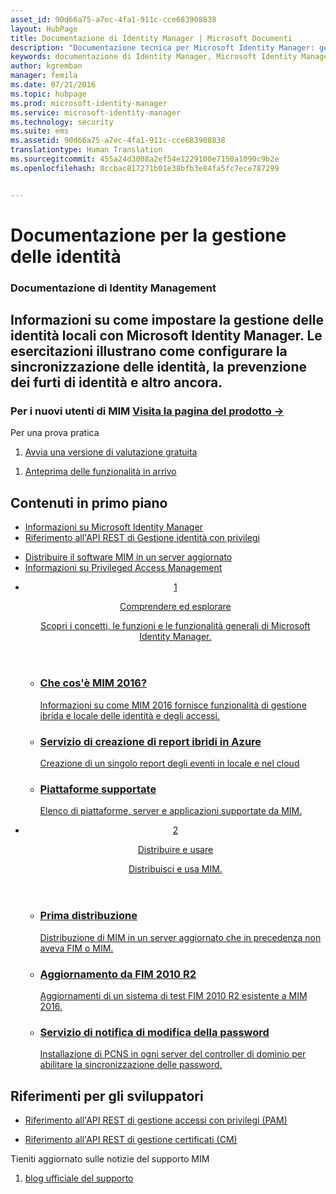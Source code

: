 ```yaml
---
asset_id: 90d66a75-a7ec-4fa1-911c-cce683908838
layout: HubPage
title: Documentazione di Identity Manager | Microsoft Documenti
description: "Documentazione tecnica per Microsoft Identity Manager: gestione delle identità e dell'accesso locale"
keywords: documentazione di Identity Manager, Microsoft Identity Manager, MIM
author: kgremban
manager: femila
ms.date: 07/21/2016
ms.topic: hubpage
ms.prod: microsoft-identity-manager
ms.service: microsoft-identity-manager
ms.technology: security
ms.suite: ems
ms.assetid: 90d66a75-a7ec-4fa1-911c-cce683908838
translationtype: Human Translation
ms.sourcegitcommit: 455a24d3008a2ef54e1229100e7150a1090c9b2e
ms.openlocfilehash: 0ccbac817271b01e38bfb3e84fa5fc7ece787299


---
```

# Documentazione per la gestione delle identità
<article id="main">
    <section id="hero-content">
      <h1>Documentazione di Identity Management</h1>
      <h2>Informazioni su come impostare la gestione delle identità locali con Microsoft Identity Manager. Le esercitazioni illustrano come configurare la sincronizzazione delle identità, la prevenzione dei furti di identità e altro ancora.</h2>
      <h3>Per i nuovi utenti di MIM <a href="http://go.microsoft.com/fwlink/?LinkId=816853" target="\_blank">Visita la pagina del prodotto &rarr;</a></h3>     
    </section>
    <aside class="alert section-border">
      <p>Per una prova pratica</p>
      <ol class="action-list">
        <li><a href="https://www.microsoft.com/evalcenter/evaluate-microsoft-identity-manager-2016" target="\_blank" class="button-bordered button-translucent">Avvia una versione di valutazione gratuita</a></li>
      </ol>
      <ol class="action-list">
        <li><a href="http://connect.microsoft.com/site1164/Downloads/DownloadDetails.aspx?DownloadID=61395" target="\_blank" class="button-bordered button-translucent">Anteprima delle funzionalità in arrivo</a></li>
      </ol>
    </aside>
    <section id="featured" class="container">
      <h2 class="section-heading"><span class="icon icon-warning"></span> Contenuti in primo piano</h2>
      <div class="features row">
        <ul class="column column-half">
          <li><a href="/microsoft-identity-manager/understand-explore/microsoft-identity-manager-2016">Informazioni su Microsoft Identity Manager</a></li>
          <li><a href="/microsoft-identity-manager/reference/privileged-access-management-rest-api-reference">Riferimento all'API REST di Gestione identità con privilegi</a></li>
        </ul>
        <ul class="column column-half">
          <li><a href="/microsoft-identity-manager/deploy-use/microsoft-identity-manager-deploy">Distribuire il software MIM in un server aggiornato</a></li>
          <li><a href="/microsoft-identity-manager/pam/privileged-identity-management-for-active-directory-domain-services">Informazioni su Privileged Access Management</a></li>
        </ul>
      </div>
    </section>
    <div id="journeys">
      <section class="container">
        <ul class="journeys-list">
          <li class="journey-step">
            <header class="journey-step-header row">
              <a href="/microsoft-identity-manager/understand-explore/microsoft-identity-manager-2016">
                <div class="title column-third">
                  <span class="step-number">1</span>
                  <p>Comprendere ed esplorare</p>
                </div>
                <p class="description column-two-thirds">Scopri i concetti, le funzioni e le funzionalità generali di Microsoft Identity Manager.
                </p>
              </a>
            </header>
            <section class="journey-step-elements content">
              <ul class="row">
                <li class="column-third">
                  <a href="/microsoft-identity-manager/understand-explore/microsoft-identity-manager-2016">
                    <h3>Che cos'è MIM 2016?</h3>
                    <p>Informazioni su come MIM 2016 fornisce funzionalità di gestione ibrida e locale delle identità e degli accessi.</p>
                  </a>
                </li>
                <li class="column-third">
                  <a href="/microsoft-identity-manager/understand-explore/identity-manager-hybrid-reporting-azure">
                    <h3>Servizio di creazione di report ibridi in Azure</h3>
                    <p>Creazione di un singolo report degli eventi in locale e nel cloud</p>
                  </a>
                </li>
                <li class="column-third">
                  <a href="/microsoft-identity-manager/plan-design/microsoft-identity-manager-2016-supported-platforms">
                    <h3>Piattaforme supportate</h3>
                    <p>Elenco di piattaforme, server e applicazioni supportate da MIM.</p>
                  </a>
                </li>
              </ul>
            </section>
          </li>
          <li class="journey-step">
            <header class="journey-step-header row">
              <a href="/microsoft-identity-manager/deploy-use/microsoft-identity-manager-deploy">
                <div class="title column-third">
                  <span class="step-number">2</span>
                  <p>Distribuire e usare</p>
                </div>
                <p class="description column-two-thirds">Distribuisci e usa MIM.
                </p>
              </a>
            </header>
            <section class="journey-step-elements content">
              <ul class="row">
                <li class="column-third">
                  <a href="/microsoft-identity-manager/deploy-use/microsoft-identity-manager-deploy">
                    <h3>Prima distribuzione</h3>
                    <p>Distribuzione di MIM in un server aggiornato che in precedenza non aveva FIM o MIM.</p>
                  </a>
                </li>
                <li class="column-third">
                  <a href="/microsoft-identity-manager/deploy-use/microsoft-identity-manager-2016-upgrade-from-fim-2010-R2">
                    <h3>Aggiornamento da FIM 2010 R2</h3>
                    <p>Aggiornamenti di un sistema di test FIM 2010 R2 esistente a MIM 2016.</p>
                  </a>
                </li>
                <li class="column-third">
                  <a href="/microsoft-identity-manager/deploy-use/deploying-mim-password-change-notification-service-on-domain-controller">
                    <h3>Servizio di notifica di modifica della password</h3>
                    <p>Installazione di PCNS in ogni server del controller di dominio per abilitare la sincronizzazione delle password.</p>
                  </a>
                </li>
              </ul>
            </section>
          </li>
        </ul>
      </section>
    </div>
    <div class="section-border">
      <section class="resources container">
        <h2 class="section-heading"><span class="icon icon-options"></span> Riferimenti per gli sviluppatori</h2>
        <div class="resource-list row">
          <ul class="column-half">
            <li><a href="/microsoft-identity-manager/reference/privileged-access-management-rest-api-reference">Riferimento all'API REST di gestione accessi con privilegi (PAM)</a></li>
          </ul>
          <ul class="column-half">
            <li><a href="/microsoft-identity-manager/reference/certificate-management-rest-api-reference">Riferimento all'API REST di gestione certificati (CM)</a></li>
          </ul>
        </div>
      </section>
    </div>
    <aside class="alert alert-social">
      <p>Tieniti aggiornato sulle notizie del supporto MIM</p>
      <ol class="action-list">
        <li><a href="https://blogs.technet.microsoft.com/iamsupport/" target="\_blank" class="button-bordered button-translucent">blog ufficiale del supporto</a></li>
      </ol>
    </aside>
</article>



<!--HONumber=Jul16_HO3-->



